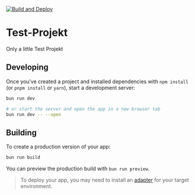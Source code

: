 [![Build and Deploy](https://github.com/Ludoo-coding/Test-Projekt/actions/workflows/pages.yml/badge.svg)](https://github.com/Ludoo-coding/Test-Projekt/actions/workflows/pages.yml)
# Test-Projekt

Only a little Test Projekt


## Developing

Once you've created a project and installed dependencies with `npm install` (or `pnpm install` or `yarn`), start a development server:

```bash
bun run dev

# or start the server and open the app in a new browser tab
bun run dev -- --open
```

## Building

To create a production version of your app:

```bash
bun run build
```

You can preview the production build with `bun run preview`.

> To deploy your app, you may need to install an [adapter](https://svelte.dev/docs/kit/adapters) for your target environment.
